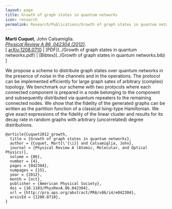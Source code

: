```yaml
---
layout: page
title: Growth of graph states in quantum networks
icon: research
permalink: Research/Publications/Growth of graph states in quantum networks/
---
```


**Martí Cuquet**, John Calsamiglia.  
_[Physical Review A 86, 042304 (2012)](http://dx.doi.org/10.1103/PhysRevA.86.042304)_.  
[ [arXiv:1208.0710](http://arxiv.org/abs/1208.0710)
| [PDF](../Growth of graph states in quantum networks.pdf)
| [Bibtex](../Growth of graph states in quantum networks.bib) ]

We propose a scheme to distribute graph states over quantum networks in the
presence of noise in the channels and in the operations. The protocol can be
implemented efficiently for large graph sates of arbitrary (complex) topology.
We benchmark our scheme with two protocols where each connected component is
prepared in a node belonging to the component and subsequently distributed via
quantum repeaters to the remaining connected nodes. We show that the fidelity
of the generated graphs can be written as the partition function of a
classical Ising-type Hamiltonian. We give exact expressions of the fidelity of
the linear cluster and results for its decay rate in random graphs with
arbitrary (uncorrelated) degree distributions.

~~~
@article{Cuquet2012_growth,
  title = {Growth of graph states in quantum networks},
  author = {Cuquet, Mart{\'{\i}} and Calsamiglia, John},
  journal = {Physical Review A (Atomic, Molecular, and Optical Physics)},
  volume = {86},
  number = {4},
  pages = {042304},
  numpages = {15},
  year = {2012},
  month = {oct},
  publisher = {American Physical Society},
  doi = {10.1103/PhysRevA.86.042304},
  url = {http://pra.aps.org/abstract/PRA/v86/i4/e042304},
  arxivId = {1208.0710},
}
~~~
